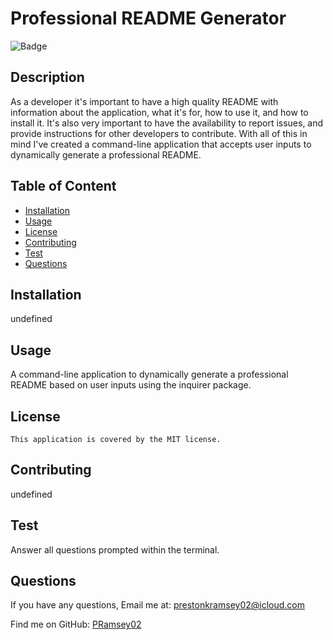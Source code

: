 
  #  Professional README Generator
  ![Badge](https://img.shields.io/badge/License-MIT-blue.svg)
  ## Description
  As a developer it's important to have a high quality README with information about the application, what it's for, how to use it, and how to install it. It's also very important to have the availability to report issues, and provide instructions for other developers to contribute. With all of this in mind I've created a command-line application that accepts user inputs to dynamically generate a professional README.

## Table of Content
- [Installation](#installation)
- [Usage](#usage)
- [License](#license)
- [Contributing](#contributing)
- [Test](#Test)
- [Questions](#questions)

## Installation
  undefined

## Usage
  A command-line application to dynamically generate a professional README based on user inputs using the inquirer package.
## License
    This application is covered by the MIT license.

## Contributing
  undefined

## Test
  Answer all questions prompted within the terminal.

## Questions
If you have any questions, Email me at: prestonkramsey02@icloud.com 
  
  Find me on GitHub: [PRamsey02](https://github.com/PRamsey02)   